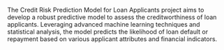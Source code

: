 The Credit Risk Prediction Model for Loan Applicants project aims to develop a robust predictive model to assess the creditworthiness of loan applicants. Leveraging advanced machine learning techniques and statistical analysis, the model predicts the likelihood of loan default or repayment based on various applicant attributes and financial indicators.
